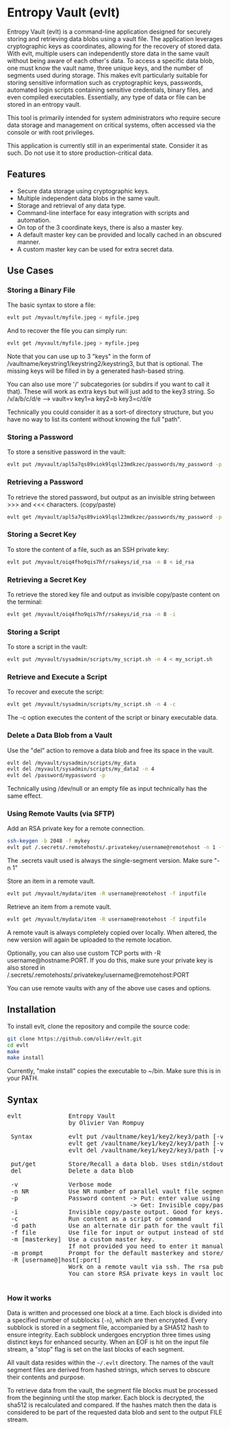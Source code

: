 # Entropy Vault (evlt)

Entropy Vault (evlt) is a command-line application designed for securely storing and retrieving data blobs using a vault file. The application leverages cryptographic keys as coordinates, allowing for the recovery of stored data. With evlt, multiple users can independently store data in the same vault without being aware of each other's data. To access a specific data blob, one must know the vault name, three unique keys, and the number of segments used during storage. This makes evlt particularly suitable for storing sensitive information such as cryptographic keys, passwords, automated login scripts containing sensitive credentials, binary files, and even compiled executables. Essentially, any type of data or file can be stored in an entropy vault.

This tool is primarily intended for system administrators who require secure data storage and management on critical systems, often accessed via the console or with root privileges.

This application is currently still in an experimental state. Consider it as such. Do not use it to store production-critical data.

## Features

- Secure data storage using cryptographic keys.
- Multiple independent data blobs in the same vault.
- Storage and retrieval of any data type.
- Command-line interface for easy integration with scripts and automation.
- On top of the 3 coordinate keys, there is also a master key.
- A default master key can be provided and locally cached in an obscured manner.
- A custom master key can be used for extra secret data.

## Use Cases

### Storing a Binary File

The basic syntax to store a file:
```bash
evlt put /myvault/myfile.jpeg < myfile.jpeg
```

And to recover the file you can simply run:
```bash
evlt get /myvault/myfile.jpeg > myfile.jpeg
```

Note that you can use up to 3 "keys" in the form of /vaultname/keystring1/keystring2/keystring3, but that is optional.
The missing keys will be filled in by a generated hash-based string.

You can also use more '/' subcategories (or subdirs if you want to call it that). These will work as extra keys but will just add to the key3 string. So /v/a/b/c/d/e  --> vault=v key1=a key2=b key3=c/d/e

Technically you could consider it as a sort-of directory structure, but you have no way to list its content without knowing the full "path".

### Storing a Password

To store a sensitive password in the vault:

```bash
evlt put /myvault/apl5a7qs89viok9lqsl23mdkzec/passwords/my_password -p
```

### Retrieving a Password

To retrieve the stored password, but output as an invisible string between >>> and <<< characters. (copy/paste)

```bash
evlt get /myvault/apl5a7qs89viok9lqsl23mdkzec/passwords/my_password -p
```

### Storing a Secret Key

To store the content of a file, such as an SSH private key:

```bash
evlt put /myvault/oiq4fho9qis7hf/rsakeys/id_rsa -n 8 < id_rsa
```

### Retrieving a Secret Key

To retrieve the stored key file and output as invisible copy/paste content on the terminal:

```bash
evlt get /myvault/oiq4fho9qis7hf/rsakeys/id_rsa -n 8 -i
```

### Storing a Script

To store a script in the vault:

```bash
evlt put /myvault/sysadmin/scripts/my_script.sh -n 4 < my_script.sh
```

### Retrieve and Execute a Script

To recover and execute the script:

```bash
evlt get /myvault/sysadmin/scripts/my_script.sh -n 4 -c 
```

The -c option executes the content of the script or binary executable data.

### Delete a Data Blob from a Vault

Use the "del" action to remove a data blob and free its space in the vault.

```bash
evlt del /myvault/sysadmin/scripts/my_data 
evlt del /myvault/sysadmin/scripts/my_data2 -n 4
evlt del /password/mypassword -p
```

Technically using /dev/null or an empty file as input technically has the same effect.

### Using Remote Vaults (via SFTP)
Add an RSA private key for a remote connection.
```bash
ssh-keygen -b 2048 -f mykey
evlt put /.secrets/.remotehosts/.privatekey/username@remotehost -n 1 -f mykey
```
The .secrets vault used is always the single-segment version. Make sure "-n 1"

Store an item in a remote vault.
```bash
evlt put /myvault/mydata/item -R username@remotehost -f inputfile
```

Retrieve an item from a remote vault.
```bash
evlt get /myvault/mydata/item -R username@remotehost -f inputfile
```

A remote vault is always completely copied over locally. When altered, the new version will again be uploaded to the remote location.

Optionally, you can also use custom TCP ports with -R username@hostname:PORT.
If you do this, make sure your private key is also stored in /.secrets/.remotehosts/.privatekey/username@remotehost:PORT

You can use remote vaults with any of the above use cases and options.

## Installation

To install evlt, clone the repository and compile the source code:

```bash
git clone https://github.com/oli4vr/evlt.git
cd evlt
make
make install
```
Currently, "make install" copies the executable to ~/bin. Make sure this is in your PATH.

## Syntax

<pre>
evlt             Entropy Vault
                 by Olivier Van Rompuy

 Syntax          evlt put /vaultname/key1/key2/key3/path [-v] [-n NR_SEGMENTS]
                 evlt get /vaultname/key1/key2/key3/path [-v] [-n NR_SEGMENTS]
                 evlt del /vaultname/key1/key2/key3/path [-v] [-n NR_SEGMENTS]

 put/get         Store/Recall a data blob. Uses stdin/stdout by default
 del             Delete a data blob

 -v              Verbose mode
 -n NR           Use NR number of parallel vault file segments. Default=8
 -p              Password content -> Put: enter value using a password prompt
                                  -> Get: Invisible copy/paste output
 -i              Invisible copy/paste output. Good for keys.
 -c              Run content as a script or command
 -d path         Use an alternate dir path for the vault files
 -f file         Use file for input or output instead of stdin or stdout
 -m [masterkey]  Use a custom master key.
                 If not provided you need to enter it manually via a password prompt.
 -m prompt       Prompt for the default masterkey and store/change the value.
 -R [username@]host[:port]
                 Work on a remote vault via ssh. The rsa public key must be in ~/.ssh/authorized_keys on the remote host.
                 You can store RSA private keys in vault location /.secrets/.remotehosts/.privatekey/user@host[:port]

</pre>

### How it works
Data is written and processed one block at a time. Each block is divided into a specified number of subblocks (`-n`), which are then encrypted. Every subblock is stored in a segment file, accompanied by a SHA512 hash to ensure integrity. Each subblock undergoes encryption three times using distinct keys for enhanced security. When an EOF is hit on the input file stream, a "stop" flag is set on the last blocks of each segment.

All vault data resides within the `~/.evlt` directory. The names of the vault segment files are derived from hashed strings, which serves to obscure their contents and purpose.

To retrieve data from the vault, the segment file blocks must be processed from the beginning until the stop marker. Each block is decrypted, the sha512 is recalculated and compared. If the hashes match then the data is considered to be part of the requested data blob and sent to the output FILE stream.
